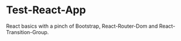 # Test-React-App
React basics with a pinch of Bootstrap, React-Router-Dom and React-Transition-Group.
